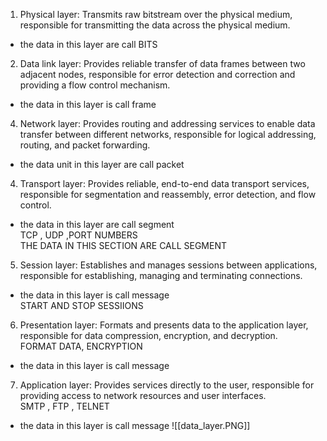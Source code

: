 1.  Physical layer: Transmits raw bitstream over the physical medium, responsible for transmitting the data across the physical medium.

-   the data in this layer are call BITS  

2.  Data link layer: Provides reliable transfer of data frames between two adjacent nodes, responsible for error detection and correction and providing a flow control mechanism.

-   the data in this layer is call frame

4.  Network layer: Provides routing and addressing services to enable data transfer between different networks, responsible for logical addressing, routing, and packet forwarding.

-   the data unit in this layer are call packet

4.  Transport layer: Provides reliable, end-to-end data transport services, responsible for segmentation and reassembly, error detection, and flow control.

-   the data in this layer are call segment  
    TCP , UDP ,PORT NUMBERS  
    THE DATA IN THIS SECTION ARE CALL SEGMENT  
    

5.  Session layer: Establishes and manages sessions between applications, responsible for establishing, managing and terminating connections.

-   the data in this layer is call message  
    START AND STOP SESSIIONS  
    

6.  Presentation layer: Formats and presents data to the application layer, responsible for data compression, encryption, and decryption.  
    FORMAT DATA, ENCRYPTION

-   the data in this layer is call message  
    

7.  Application layer: Provides services directly to the user, responsible for providing access to network resources and user interfaces.  
    SMTP , FTP , TELNET

-   the data in this layer is call message
![[data_layer.PNG]]

